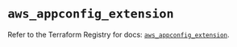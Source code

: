 # `aws_appconfig_extension`

Refer to the Terraform Registry for docs: [`aws_appconfig_extension`](https://registry.terraform.io/providers/hashicorp/aws/5.39.0/docs/resources/appconfig_extension).
